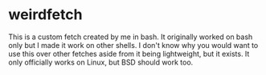 # weirdfetch
This is a custom fetch created by me in bash. It originally worked on bash only but I made it work on other shells. I don't know why you would want to use this over other fetches aside from it being lightweight, but it exists. It only officially works on Linux, but BSD should work too.
